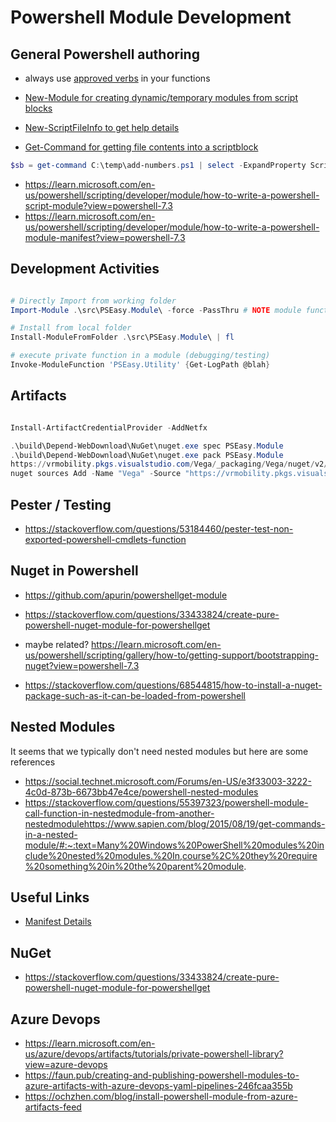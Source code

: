 # Powershell Module Development

## General Powershell authoring

- always use [approved verbs](https://learn.microsoft.com/en-us/powershell/scripting/developer/cmdlet/approved-verbs-for-windows-powershell-commands?view=powershell-7.3) in your functions
- [New-Module for creating dynamic/temporary modules from script blocks](https://learn.microsoft.com/en-us/powershell/module/microsoft.powershell.core/new-module?view=powershell-7.3)
- [New-ScriptFileInfo to get help details](https://learn.microsoft.com/en-us/powershell/module/powershellget/new-scriptfileinfo?view=powershell-7.3)

- [Get-Command for getting file contents into a scriptblock](https://stackoverflow.com/a/27993341/7815011)

``` powershell
$sb = get-command C:\temp\add-numbers.ps1 | select -ExpandProperty ScriptBlock
```

- https://learn.microsoft.com/en-us/powershell/scripting/developer/module/how-to-write-a-powershell-script-module?view=powershell-7.3
- https://learn.microsoft.com/en-us/powershell/scripting/developer/module/how-to-write-a-powershell-module-manifest?view=powershell-7.3

## Development Activities


``` powershell

# Directly Import from working folder
Import-Module .\src\PSEasy.Module\ -force -PassThru # NOTE module functions only available in this PS session

# Install from local folder
Install-ModuleFromFolder .\src\PSEasy.Module\ | fl

# execute private function in a module (debugging/testing)
Invoke-ModuleFunction 'PSEasy.Utility' {Get-LogPath @blah}
```

## Artifacts

``` powershell

Install-ArtifactCredentialProvider -AddNetfx

.\build\Depend-WebDownload\NuGet\nuget.exe spec PSEasy.Module
.\build\Depend-WebDownload\NuGet\nuget.exe pack PSEasy.Module
https://vrmobility.pkgs.visualstudio.com/Vega/_packaging/Vega/nuget/v2/
nuget sources Add -Name "Vega" -Source "https://vrmobility.pkgs.visualstudio.com/Vega/_packaging/Vega/nuget/v2/" -username "Personal Access Token" -password "<PERSONAL_ACCESS_TOKEN>"

```

## Pester / Testing

- https://stackoverflow.com/questions/53184460/pester-test-non-exported-powershell-cmdlets-function

## Nuget in Powershell

- https://github.com/apurin/powershellget-module
- https://stackoverflow.com/questions/33433824/create-pure-powershell-nuget-module-for-powershellget
- maybe related? https://learn.microsoft.com/en-us/powershell/scripting/gallery/how-to/getting-support/bootstrapping-nuget?view=powershell-7.3

- https://stackoverflow.com/questions/68544815/how-to-install-a-nuget-package-such-as-it-can-be-loaded-from-powershell

## Nested Modules

It seems that we typically don't need nested modules but here are some references

- https://social.technet.microsoft.com/Forums/en-US/e3f33003-3222-4c0d-873b-6673bb47e4ce/powershell-nested-modules
- https://stackoverflow.com/questions/55397323/powershell-module-call-function-in-nestedmodule-from-another-nestedmodulehttps://www.sapien.com/blog/2015/08/19/get-commands-in-a-nested-module/#:~:text=Many%20Windows%20PowerShell%20modules%20include%20nested%20modules.%20In,course%2C%20they%20require%20something%20in%20the%20parent%20module.

## Useful Links

- [Manifest Details](https://learn.microsoft.com/en-us/powershell/module/microsoft.powershell.core/about/about_module_manifests?view=powershell-7.3)


## NuGet

- https://stackoverflow.com/questions/33433824/create-pure-powershell-nuget-module-for-powershellget


## Azure Devops

- https://learn.microsoft.com/en-us/azure/devops/artifacts/tutorials/private-powershell-library?view=azure-devops
- https://faun.pub/creating-and-publishing-powershell-modules-to-azure-artifacts-with-azure-devops-yaml-pipelines-246fcaa355b
- https://ochzhen.com/blog/install-powershell-module-from-azure-artifacts-feed
